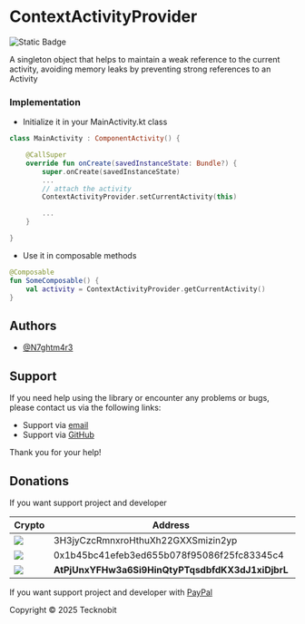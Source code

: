 # ContextActivityProvider

![Static Badge](https://img.shields.io/badge/android-4280511051)

A singleton object that helps to maintain a weak reference to the current activity,
avoiding memory leaks by preventing strong references to an Activity

### Implementation

- Initialize it in your MainActivity.kt class

```kotlin
class MainActivity : ComponentActivity() {

    @CallSuper
    override fun onCreate(savedInstanceState: Bundle?) {
        super.onCreate(savedInstanceState)
        ...
        // attach the activity
        ContextActivityProvider.setCurrentActivity(this)

        ...
    }

}
```

- Use it in composable methods

```kotlin
@Composable
fun SomeComposable() {
    val activity = ContextActivityProvider.getCurrentActivity()
}
```

## Authors

- [@N7ghtm4r3](https://www.github.com/N7ghtm4r3)

## Support

If you need help using the library or encounter any problems or bugs, please contact us via the following links:

- Support via <a href="mailto:infotecknobitcompany@gmail.com">email</a>
- Support via <a href="https://github.com/N7ghtm4r3/Equinox/issues/new">GitHub</a>

Thank you for your help!

## Donations

If you want support project and developer

| Crypto                                                                                              | Address                                          | Network  |
|-----------------------------------------------------------------------------------------------------|--------------------------------------------------|----------|
| ![](https://img.shields.io/badge/Bitcoin-000000?style=for-the-badge&logo=bitcoin&logoColor=white)   | 3H3jyCzcRmnxroHthuXh22GXXSmizin2yp               | Bitcoin  |
| ![](https://img.shields.io/badge/Ethereum-3C3C3D?style=for-the-badge&logo=Ethereum&logoColor=white) | 0x1b45bc41efeb3ed655b078f95086f25fc83345c4       | Ethereum |
| ![](https://img.shields.io/badge/Solana-000?style=for-the-badge&logo=Solana&logoColor=9945FF)       | **AtPjUnxYFHw3a6Si9HinQtyPTqsdbfdKX3dJ1xiDjbrL** | Solana   |

If you want support project and developer
with <a href="https://www.paypal.com/donate/?hosted_button_id=5QMN5UQH7LDT4">PayPal</a>

Copyright © 2025 Tecknobit

